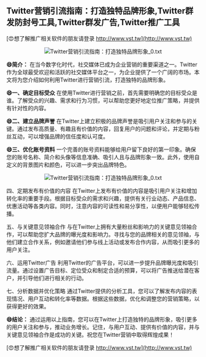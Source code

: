 ## **Twitter营销引流指南：打造独特品牌形象,Twitter群发防封号工具,Twitter群发广告,Twitter推广工具**

[😍想了解推广相关软件的朋友请登录 http://www.vst.tw](http://www.vst.tw)

 <center><img src="https://vst.tw/MP4/tuiguang/png/8.png" alt="Twitter营销引流指南：打造独特品牌形象_0.txt"></center>

**😄简介：**
在当今数字化时代，社交媒体已成为企业营销的重要渠道之一。Twitter作为全球最受欢迎和活跃的社交媒体平台之一，为企业提供了一个广阔的市场。本文将为您介绍如何利用Twitter进行营销引流，打造独特的品牌形象。

**😄一、确定目标受众**
在使用Twitter进行营销之前，首先需要明确您的目标受众是谁。了解受众的兴趣、需求和行为习惯，可以帮助您更好地定位推广策略，并提供有针对性的内容。

**😄二、建立品牌声誉**
在Twitter上建立积极的品牌声誉是吸引用户关注和参与的关键。通过发布高质量、有趣且有价值的内容，回复用户的问题和评论，并定期与粉丝互动，可以增强品牌的信任度和认可度。

**😄三、优化账号资料**
一个完善的账号资料能够给用户留下良好的第一印象。确保您的账号名称、简介和头像等信息准确、吸引人且与品牌形象一致。此外，使用自定义的背景图片和颜色，可以进一步突出品牌特色。

 <center><img src="https://vst.tw/MP4/tuiguang/png/1.png" alt="Twitter营销引流指南：打造独特品牌形象_0.txt"></center>

四、定期发布有价值的内容
在Twitter上发布有价值的内容是吸引用户关注和增加转化率的重要手段。根据目标受众的需求和兴趣，提供有关行业动态、产品信息、优惠活动等各类内容。同时，注意内容的可读性和易分享性，以便用户能够轻松传播。

五、与关键意见领袖合作
与在Twitter上拥有大量粉丝和影响力的关键意见领袖合作，可以帮助您扩大品牌的曝光度和影响力。寻找与您的品牌相关的意见领袖，与他们建立合作关系，例如邀请他们参与线上活动或发布合作内容，从而吸引更多的用户关注。

六、运用Twitter广告
利用Twitter的广告平台，可以进一步提升品牌曝光度和吸引流量。通过设置广告目标、定位受众和制定合适的预算，可以将广告推送给潜在客户，并引导他们进行相关的行动。

七、分析数据并优化策略
通过Twitter提供的分析工具，您可以了解发布内容的表现情况、用户互动和转化率等数据。根据这些数据，优化和调整您的营销策略，以获得更好的效果。

**😄结论：**
通过运用以上指南，您可以在Twitter上打造独特的品牌形象，吸引更多的用户关注和参与，推动业务增长。记住，与用户互动、提供有价值的内容，并与关键意见领袖合作是成功的关键。祝您在Twitter营销中取得辉煌成果！

[😍想了解推广相关软件的朋友请登录 http://www.vst.tw](http://www.vst.tw)



